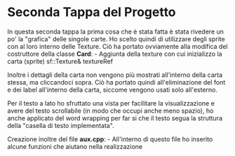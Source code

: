 # Seconda Tappa del Progetto

In questa seconda tappa la prima cosa che è stata fatta è stata rivedere un po' la "grafica" delle singole carte.
Ho scelto quindi di utilizzare degli sprite con al loro interno delle Texture. 
Ciò ha portato ovviamente alla modifica del costruttore della classe **Card**:
    - Aggiunta della texture con cui inizializzo la carta (sprite) sf::Texture& textureRef
    

Inoltre i dettagli della carta non vengono più mostrati all'interno della carta stessa, ma cliccandoci sopra.
Ciò ha portato quindi all'eliminazione del font e dei label all'interno della carta, siccome vengono usati solo all'esterno.

Per il testo a lato ho sfruttato una vista per facilitare la visualizzazione e avere del testo scrollabile (in modo che occupi anche meno spazio), ho anche applicato del word wrapping per far si che il testo segua la struttura della "casella di testo implementata".

Creazione inoltre del file **aux.cpp**: 
    - All'interno di questo file ho inserito alcune funzioni che aiutano nella realizzazione 


